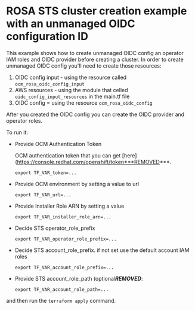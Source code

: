 # ROSA STS cluster creation example with an unmanaged OIDC configuration ID

This example shows how to create unmanaged OIDC config an operator IAM roles and OIDC provider before creating a cluster.
In order to create unmanaged OIDC config you'll need to create those resources: 
1. OIDC config input - using the resource called `ocm_rosa_oidc_config_input`
2. AWS resources - using the module that celled `oidc_config_input_resources` in the main.tf file
3. OIDC config = using the resource `ocm_rosa_oidc_config`

After you created the OIDC config you can create the OIDC provider and operator roles.

To run it:

* Provide OCM Authentication Token

  OCM authentication token that you can get [here](https://console.redhat.com/openshift/token***REMOVED***.

    ```
    export TF_VAR_token=...
    ```

* Provide OCM environment by setting a value to url

    ```
    export TF_VAR_url=...
    ```
* Provide Installer Role ARN by setting a value 

    ```
    export TF_VAR_installer_role_arn=...
    ```

* Decide STS operator_role_prefix

    ```
    export TF_VAR_operator_role_prefix=...
    ```

* Decide STS account_role_prefix. if not set use the default account IAM roles

    ```
    export TF_VAR_account_role_prefix=...
    ```

* Provide STS account_role_path (optional***REMOVED***:
    ```
    export TF_VAR_account_role_path=...
    ```

and then run the `terraform apply` command.
